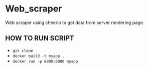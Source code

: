 # Web_scraper

Web scraper using cheerio to get data from server rendering page.

## HOW TO RUN SCRIPT

- ` git clone `
- ` docker build -t myapp . `
- `docker run -p 8080:8080 myapp`
